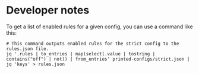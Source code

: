 # Developer notes

To get a list of enabled rules for a given config, you can use a command like this:

```shell
# This command outputs enabled rules for the strict config to the rules.json file.
jq '.rules | to_entries | map(select(.value | tostring | contains("off") | not)) | from_entries' printed-configs/strict.json | jq 'keys' > rules.json
```
